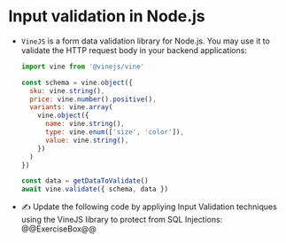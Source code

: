 # Input validation in Node.js

* `VineJS` is a form data validation library for Node.js. You may use it to validate the HTTP request body in your backend applications:
  ```javascript
  import vine from '@vinejs/vine'

  const schema = vine.object({
    sku: vine.string(),
    price: vine.number().positive(),
    variants: vine.array(
      vine.object({
        name: vine.string(),
        type: vine.enum(['size', 'color']),
        value: vine.string(),
      })
    )
  })

  const data = getDataToValidate()
  await vine.validate({ schema, data })
  ```
* :writing_hand: Update the following code by appliying Input Validation techniques using the VineJS library to protect from SQL Injections:
  @@ExerciseBox@@